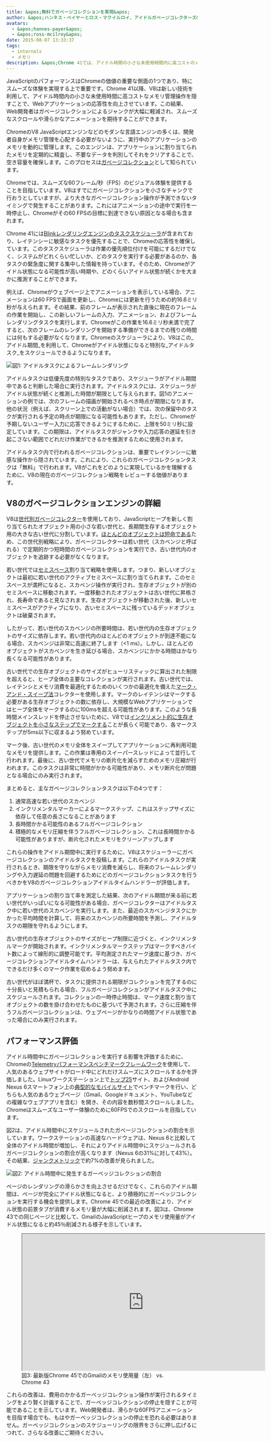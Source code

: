 ```yaml
---
title: &apos;無料でガベージコレクションを実現&apos;
author: &apos;ハンネス・ペイヤーとロス・マクイルロイ、アイドルガベージコレクターズ&apos;
avatars:
  - &apos;hannes-payer&apos;
  - &apos;ross-mcilroy&apos;
date: 2015-08-07 13:33:37
tags:
  - internals
  - メモリ
description: &apos;Chrome 41では、アイドル時間の小さな未使用時間内に高コストのメモリ管理操作を隠すことで、ジャンクを軽減しています。&apos;
---
```

JavaScriptのパフォーマンスはChromeの価値の重要な側面の1つであり、特にスムーズな体験を実現する上で重要です。Chrome 41以降、V8は新しい技術を利用して、アイドル時間内の小さな未使用時間に高コストなメモリ管理操作を隠すことで、Webアプリケーションの応答性を向上させています。この結果、Web開発者はガベージコレクションによるジャンクが大幅に軽減され、スムーズなスクロールや滑らかなアニメーションを期待することができます。

<!--truncate-->
ChromeのV8 JavaScriptエンジンなどのモダンな言語エンジンの多くは、開発者自身がメモリ管理を心配する必要がないように、実行中のアプリケーションのメモリを動的に管理します。このエンジンは、アプリケーションに割り当てられたメモリを定期的に精査し、不要なデータを判別してそれをクリアすることで、空き容量を確保します。このプロセスは[ガベージコレクション](https://en.wikipedia.org/wiki/Garbage_collection_(computer_science))として知られています。

Chromeでは、スムーズな60フレーム/秒（FPS）のビジュアル体験を提供することを目指しています。V8はすでにガベージコレクションを小さなチャンクで行おうとしていますが、より大きなガベージコレクション操作が予測できないタイミングで発生することがあります。これにはアニメーションの途中で実行を一時停止し、Chromeがその60 FPSの目標に到達できない原因となる場合も含まれます。

Chrome 41には[Blinkレンダリングエンジンのタスクスケジューラ](https://blog.chromium.org/2015/04/scheduling-tasks-intelligently-for_30.html)が含まれており、レイテンシーに敏感なタスクを優先することで、Chromeの応答性を確保しています。このタスクスケジューラは作業の優先順位付けを可能にするだけでなく、システムがどれくらい忙しいか、どのタスクを実行する必要があるのか、各タスクの緊急度に関する集中した情報を持っています。そのため、Chromeがアイドル状態になる可能性が高い時期や、どのくらいアイドル状態が続くかを大まかに推測することができます。

例えば、Chromeがウェブページ上でアニメーションを表示している場合、アニメーションは60 FPSで画面を更新し、Chromeには更新を行うための約16.6ミリ秒が与えられます。その結果、前のフレームが表示された直後に現在のフレームの作業を開始し、この新しいフレームの入力、アニメーション、およびフレームレンダリングタスクを実行します。Chromeがこの作業を16.6ミリ秒未満で完了すると、次のフレームのレンダリングを開始する準備ができるまでの残りの時間には何もする必要がなくなります。Chromeのスケジューラにより、V8はこの_アイドル期間_を利用して、Chromeがアイドル状態になると特別な_アイドルタスク_をスケジュールできるようになります。

![図1: アイドルタスクによるフレームレンダリング](/_img/free-garbage-collection/frame-rendering.png)

アイドルタスクは低優先度の特別なタスクであり、スケジューラがアイドル期間中であると判断した場合に実行されます。アイドルタスクには、スケジューラがアイドル状態が続くと推測した時間が期限として与えられます。図1のアニメーションの例では、次のフレームの描画が開始されるべき時点が期限になります。他の状況（例えば、スクリーン上での活動がない場合）では、次の保留中のタスクが実行される予定の時点が期限になる可能性もあります。ただし、Chromeが予期しないユーザー入力に応答できるようにするために、上限を50ミリ秒に設定しています。この期限は、アイドルタスクがジャンクや入力応答の遅延を引き起こさない範囲でどれだけ作業ができるかを推測するために使用されます。

アイドルタスク内で行われるガベージコレクションは、重要でレイテンシーに敏感な操作から隠されています。これにより、これらのガベージコレクションタスクは「無料」で行われます。V8がこれをどのように実現しているかを理解するために、V8の現在のガベージコレクション戦略をレビューする価値があります。

## V8のガベージコレクションエンジンの詳細

V8は[世代別ガベージコレクター](http://www.memorymanagement.org/glossary/g.html#term-generational-garbage-collection)を使用しており、JavaScriptヒープを新しく割り当てられたオブジェクト用の小さな若い世代と、長期間生存するオブジェクト用の大きな古い世代に分割しています。[ほとんどのオブジェクトは短命である](http://www.memorymanagement.org/glossary/g.html#term-generational-hypothesis)ため、この世代別戦略により、ガベージコレクターは若い世代（スカベンジと呼ばれる）で定期的かつ短時間のガベージコレクションを実行でき、古い世代内のオブジェクトを追跡する必要がなくなります。

若い世代では[セミスペース](http://www.memorymanagement.org/glossary/s.html#semi.space)割り当て戦略を使用します。つまり、新しいオブジェクトは最初に若い世代のアクティブセミスペースに割り当てられます。このセミスペースが満杯になると、スカベンジ操作が実行され、生存オブジェクトが別のセミスペースに移動されます。一度移動されたオブジェクトは古い世代に昇格され、長寿命であると見なされます。生存オブジェクトが移動された後、新しいセミスペースがアクティブになり、古いセミスペースに残っているデッドオブジェクトは破棄されます。

したがって、若い世代のスカベンジの所要時間は、若い世代内の生存オブジェクトのサイズに依存します。若い世代内のほとんどのオブジェクトが到達不能になる場合、スカベンジは非常に高速に終了します（&lt;1 ms）。しかし、ほとんどのオブジェクトがスカベンジを生き延びる場合、スカベンジにかかる時間はかなり長くなる可能性があります。

古い世代での生存オブジェクトのサイズがヒューリスティックに算出された制限を超えると、ヒープ全体の主要なコレクションが実行されます。古い世代では、レイテンシとメモリ消費を最適化するためのいくつかの最適化を備えた[マーク・アンド・スイープ法](http://www.memorymanagement.org/glossary/m.html#term-mark-sweep)コレクターを使用します。マークのレイテンシはマークする必要がある生存オブジェクトの数に依存し、大規模なWebアプリケーションではヒープ全体をマークするのに100msを超える可能性があります。このような長時間メインスレッドを停止させないために、V8では[インクリメント的に生存オブジェクトを小さなステップでマークする](https://blog.chromium.org/2011/11/game-changer-for-interactive.html)ことが長らく可能であり、各マークステップが5ms以下に収まるよう努めています。

マーク後、古い世代のメモリ全体をスイープしてアプリケーションに再利用可能なメモリを提供します。この作業は専用のスイーパースレッドによって並行して行われます。最後に、古い世代でメモリの断片化を減らすためのメモリ圧縮が行われます。このタスクは非常に時間がかかる可能性があり、メモリ断片化が問題となる場合にのみ実行されます。

まとめると、主なガベージコレクションタスクは以下の4つです：

1. 通常高速な若い世代のスカベンジ
2. インクリメンタルマーカーによるマークステップ、これはステップサイズに依存して任意の長さになることがあります
3. 長時間かかる可能性のあるフルガベージコレクション
4. 積極的なメモリ圧縮を伴うフルガベージコレクション、これは長時間かかる可能性がありますが、断片化されたメモリをクリーンアップします

これらの操作をアイドル期間中に実行するために、V8はスケジューラーにガベージコレクションのアイドルタスクを投稿します。これらのアイドルタスクが実行されるとき、期限を守りながらメモリ消費を減らし、将来のフレームレンダリングや入力遅延の問題を回避するためにどのガベージコレクションタスクを行うべきかをV8のガベージコレクションアイドルタイムハンドラーが評価します。

アプリケーションの割り当て率を測定した結果、次のアイドル期間が来る前に若い世代がいっぱいになる可能性がある場合、ガベージコレクターはアイドルタスク中に若い世代のスカベンジを実行します。また、最近のスカベンジタスクにかかった平均時間を計算して、将来のスカベンジの所要時間を予測し、アイドルタスクの期限を守れるようにします。

古い世代の生存オブジェクトのサイズがヒープ制限に近づくと、インクリメンタルマークが開始されます。インクリメンタルマークステップはマークすべきバイト数によって線形的に調整可能です。平均測定されたマーク速度に基づき、ガベージコレクションアイドルタイムハンドラーは、与えられたアイドルタスク内でできるだけ多くのマーク作業を収めるよう努めます。

古い世代がほぼ満杯で、タスクに提供される期限がコレクションを完了するのに十分長いと見積もられる場合、フルガベージコレクションがアイドルタスク中にスケジュールされます。コレクションの一時停止時間は、マーク速度と割り当てオブジェクトの数を掛け合わせたものに基づいて予測されます。さらに圧縮を伴うフルガベージコレクションは、ウェブページがかなりの時間アイドル状態であった場合にのみ実行されます。

## パフォーマンス評価

アイドル時間中にガベージコレクションを実行する影響を評価するために、Chromeの[Telemetryパフォーマンスベンチマークフレームワーク](https://www.chromium.org/developers/telemetry)を使用して、人気のあるウェブサイトがロード中にどれだけスムーズにスクロールするかを評価しました。Linuxワークステーション上で[トップ25](https://code.google.com/p/chromium/codesearch#chromium/src/tools/perf/benchmarks/smoothness.py&l=15)サイト、およびAndroid Nexus 6スマートフォン上の[典型的なモバイルサイト](https://code.google.com/p/chromium/codesearch#chromium/src/tools/perf/benchmarks/smoothness.py&l=104)でベンチマークを行い、どちらも人気のあるウェブページ（Gmail、Googleドキュメント、YouTubeなどの複雑なウェブアプリを含む）を開き、その内容を数秒間スクロールしました。Chromeはスムーズなユーザー体験のために60FPSでのスクロールを目指しています。

図2は、アイドル時間中にスケジュールされたガベージコレクションの割合を示しています。ワークステーションの高速なハードウェアは、Nexus 6と比較して全体のアイドル時間が増加し、それによりアイドル時間中にスケジュールされるガベージコレクションの割合が高くなります（Nexus 6の31%に対して43%）。その結果、[ジャンクメトリック](https://www.chromium.org/developers/design-documents/rendering-benchmarks)で約7%の改善が見られました。

![図2: アイドル時間中に発生するガーベッジコレクションの割合](/_img/free-garbage-collection/idle-time-gc.png)

ページのレンダリングの滑らかさを向上させるだけでなく、これらのアイドル期間は、ページが完全にアイドル状態になると、より積極的にガーベッジコレクションを実行する機会を提供します。Chrome 45での最近の改善により、アイドル状態の前景タブが消費するメモリ量が大幅に削減されます。図3は、Chrome 43での同じページと比較して、GmailのJavaScriptヒープのメモリ使用量がアイドル状態になると約45％削減される様子を示しています。

<figure>
  <div class="video video-16:9">
    <iframe src="https://www.youtube.com/embed/ij-AFUfqFdI" width="640" height="360" loading="lazy"></iframe>
  </div>
  <figcaption>図3: 最新版Chrome 45でのGmailのメモリ使用量（左） vs. Chrome 43</figcaption>
</figure>

これらの改善は、費用のかかるガーベッジコレクション操作が実行されるタイミングをより賢く計画することで、ガーベッジコレクションの停止を隠すことが可能であることを示しています。Web開発者は、滑らかな60FPSアニメーションを目指す場合でも、もはやガーベッジコレクションの停止を恐れる必要はありません。ガーベッジコレクションのスケジューリングの限界をさらに押し広げるにつれて、さらなる改善にご期待ください。
